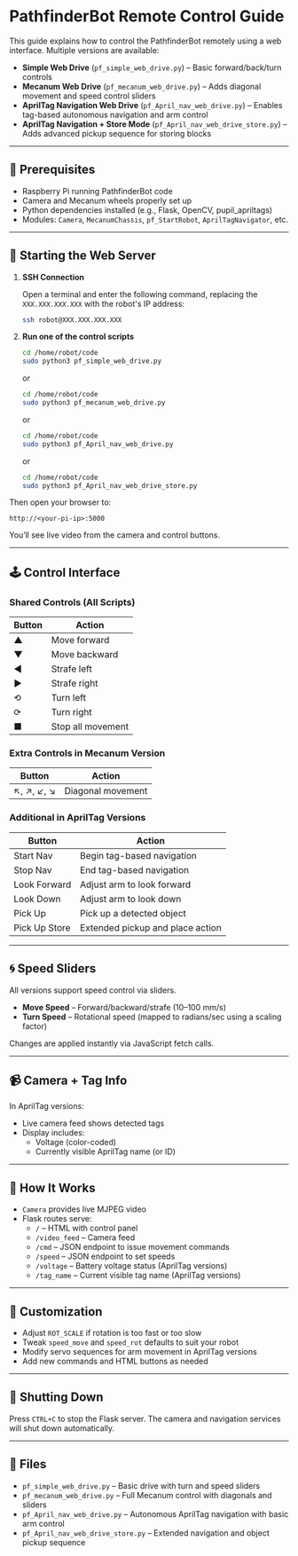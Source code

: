 # PathfinderBot Remote Control Guide

This guide explains how to control the PathfinderBot remotely using a web interface. Multiple versions are available:

- **Simple Web Drive** (`pf_simple_web_drive.py`) – Basic forward/back/turn controls
- **Mecanum Web Drive** (`pf_mecanum_web_drive.py`) – Adds diagonal movement and speed control sliders
- **AprilTag Navigation Web Drive** (`pf_April_nav_web_drive.py`) – Enables tag-based autonomous navigation and arm control
- **AprilTag Navigation + Store Mode** (`pf_April_nav_web_drive_store.py`) – Adds advanced pickup sequence for storing blocks

---

## 🧰 Prerequisites

- Raspberry Pi running PathfinderBot code
- Camera and Mecanum wheels properly set up
- Python dependencies installed (e.g., Flask, OpenCV, pupil_apriltags)
- Modules: `Camera`, `MecanumChassis`, `pf_StartRobot`, `AprilTagNavigator`, etc.

---

## 🚀 Starting the Web Server

1. **SSH Connection**

   Open a terminal and enter the following command, replacing the `XXX.XXX.XXX.XXX` with the robot's IP address:
   ```bash
   ssh robot@XXX.XXX.XXX.XXX
   ```

2. **Run one of the control scripts**
   ```bash
   cd /home/robot/code
   sudo python3 pf_simple_web_drive.py
   ```
   or
   ```bash
   cd /home/robot/code
   sudo python3 pf_mecanum_web_drive.py
   ```
   or
   ```bash
   cd /home/robot/code
   sudo python3 pf_April_nav_web_drive.py
   ```
   or
   ```bash
   cd /home/robot/code
   sudo python3 pf_April_nav_web_drive_store.py
   ```

Then open your browser to:

```
http://<your-pi-ip>:5000
```

You’ll see live video from the camera and control buttons.

---

## 🕹️ Control Interface

### Shared Controls (All Scripts)

| Button         | Action               |
|----------------|----------------------|
| ▲              | Move forward         |
| ▼              | Move backward        |
| ◀              | Strafe left          |
| ▶              | Strafe right         |
| ⟲              | Turn left            |
| ⟳              | Turn right           |
| ■              | Stop all movement    |

### Extra Controls in Mecanum Version

| Button         | Action                          |
|----------------|----------------------------------|
| ↖, ↗, ↙, ↘     | Diagonal movement               |

### Additional in AprilTag Versions

| Button         | Action                          |
|----------------|----------------------------------|
| Start Nav      | Begin tag-based navigation       |
| Stop Nav       | End tag-based navigation         |
| Look Forward   | Adjust arm to look forward       |
| Look Down      | Adjust arm to look down          |
| Pick Up        | Pick up a detected object        |
| Pick Up Store  | Extended pickup and place action |

---

## 🌀 Speed Sliders

All versions support speed control via sliders.

- **Move Speed** – Forward/backward/strafe (10–100 mm/s)
- **Turn Speed** – Rotational speed (mapped to radians/sec using a scaling factor)

Changes are applied instantly via JavaScript fetch calls.

---

## 📹 Camera + Tag Info

In AprilTag versions:

- Live camera feed shows detected tags
- Display includes:
  - Voltage (color-coded)
  - Currently visible AprilTag name (or ID)

---

## 🧠 How It Works

- `Camera` provides live MJPEG video
- Flask routes serve:
  - `/` – HTML with control panel
  - `/video_feed` – Camera feed
  - `/cmd` – JSON endpoint to issue movement commands
  - `/speed` – JSON endpoint to set speeds
  - `/voltage` – Battery voltage status (AprilTag versions)
  - `/tag_name` – Current visible tag name (AprilTag versions)

---

## 🧪 Customization

- Adjust `ROT_SCALE` if rotation is too fast or too slow
- Tweak `speed_move` and `speed_rot` defaults to suit your robot
- Modify servo sequences for arm movement in AprilTag versions
- Add new commands and HTML buttons as needed

---

## 🛑 Shutting Down

Press `CTRL+C` to stop the Flask server. The camera and navigation services will shut down automatically.

---

## 📁 Files

- `pf_simple_web_drive.py` – Basic drive with turn and speed sliders
- `pf_mecanum_web_drive.py` – Full Mecanum control with diagonals and sliders
- `pf_April_nav_web_drive.py` – Autonomous AprilTag navigation with basic arm control
- `pf_April_nav_web_drive_store.py` – Extended navigation and object pickup sequence
